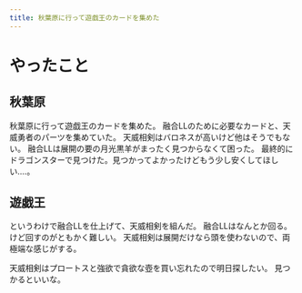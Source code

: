 ```yaml
---
title: 秋葉原に行って遊戯王のカードを集めた
---
```


# やったこと

## 秋葉原

秋葉原に行って遊戯王のカードを集めた。
融合LLのために必要なカードと、天威勇者のパーツを集めていた。
天威相剣はバロネスが高いけど他はそうでもない。
融合LLは展開の要の月光黒羊がまったく見つからなくて困った。
最終的にドラゴンスターで見つけた。見つかってよかったけどもう少し安くしてほしい‥‥。

## 遊戯王

というわけで融合LLを仕上げて、天威相剣を組んだ。
融合LLはなんとか回る。けど回すのがともかく難しい。
天威相剣は展開だけなら頭を使わないので、両極端な感じがする。

天威相剣はプロートスと強欲で貪欲な壺を買い忘れたので明日探したい。
見つかるといいな。
